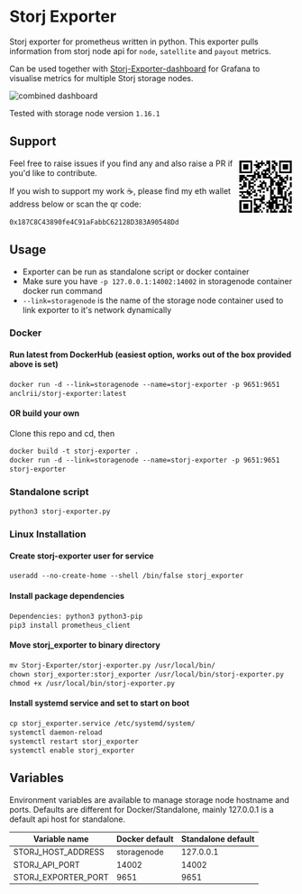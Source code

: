 # Storj Exporter

Storj exporter for prometheus written in python.
This exporter pulls information from storj node api for `node`, `satellite` and `payout` metrics.

Can be used together with [Storj-Exporter-dashboard](https://github.com/anclrii/Storj-Exporter-dashboard) for Grafana to visualise metrics for multiple Storj storage nodes.

![combined dashboard](https://github.com/anclrii/Storj-Exporter-Dashboard/raw/master/combined%20dashboard.png)

Tested with storage node version `1.16.1`

## Support
<img src="qr.png" alt="0x187C8C43890fe4C91aFabbC62128D383A90548Dd" hight=100 width=100 align="right"/> 

Feel free to raise issues if you find any and also raise a PR if you'd like to contribute.

If you wish to support my work :coffee:, please find my eth wallet address below or scan the qr code:

`0x187C8C43890fe4C91aFabbC62128D383A90548Dd` <br clear="right"/>

## Usage

* Exporter can be run as standalone script or docker container
* Make sure you have `-p 127.0.0.1:14002:14002` in storagenode container docker run command
* `--link=storagenode` is the name of the storage node container used to link exporter to it's network dynamically

### Docker
#### Run latest from DockerHub (easiest option, works out of the box provided above is set)

    docker run -d --link=storagenode --name=storj-exporter -p 9651:9651 anclrii/storj-exporter:latest
    
#### OR build your own
Clone this repo and cd, then

    docker build -t storj-exporter .
    docker run -d --link=storagenode --name=storj-exporter -p 9651:9651 storj-exporter

### Standalone script

    python3 storj-exporter.py
   
### Linux Installation

#### Create storj-exporter user for service

    useradd --no-create-home --shell /bin/false storj_exporter

#### Install package dependencies

    Dependencies: python3 python3-pip
    pip3 install prometheus_client
    
#### Move storj_exporter to binary directory

    mv Storj-Exporter/storj-exporter.py /usr/local/bin/
    chown storj_exporter:storj_exporter /usr/local/bin/storj-exporter.py
    chmod +x /usr/local/bin/storj-exporter.py
   
#### Install systemd service and set to start on boot
    
    cp storj_exporter.service /etc/systemd/system/
    systemctl daemon-reload
    systemctl restart storj_exporter
    systemctl enable storj_exporter

## Variables
Environment variables are available to manage storage node hostname and ports. Defaults are different for Docker/Standalone, mainly 127.0.0.1 is a default api host for standalone.

| Variable name | Docker default | Standalone default |
| --- | --- | --- |
| STORJ_HOST_ADDRESS | storagenode | 127.0.0.1 |
| STORJ_API_PORT | 14002 | 14002 |
| STORJ_EXPORTER_PORT | 9651 | 9651 |
